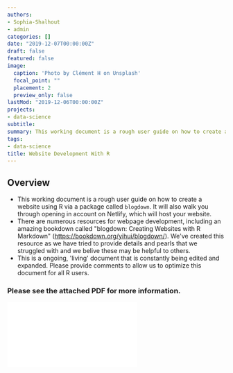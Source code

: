```yaml
---
authors:
- Sophia-Shalhout
- admin
categories: []
date: "2019-12-07T00:00:00Z"
draft: false
featured: false
image:
  caption: 'Photo by Clément H on Unsplash'
  focal_point: ""
  placement: 2
  preview_only: false
lastMod: "2019-12-06T00:00:00Z"
projects: 
- data-science
subtitle: 
summary: This working document is a rough user guide on how to create a website using R via a package called `blogdown`
tags: 
- data-science
title: Website Development With R
---
```


## Overview
* This working document is a rough user guide on how to create a website using R via a package called `blogdown`. It will also walk you through opening in account on Netlify, which will host your website.
* There are numerous resources for webpage development, including an amazing bookdown called "blogdown: Creating Websites with R Markdown" (https://bookdown.org/yihui/blogdown/). We've created this resource as we have tried to provide details and pearls that we struggled with and we belive these may be helpful to others.
* This is a ongoing, 'living' document that is constantly being edited and expanded. Please provide comments to allow us to optimize this document for all R users.


### Please see the attached PDF for more information.

![pdf](./Website_Development_in_R.pdf)

